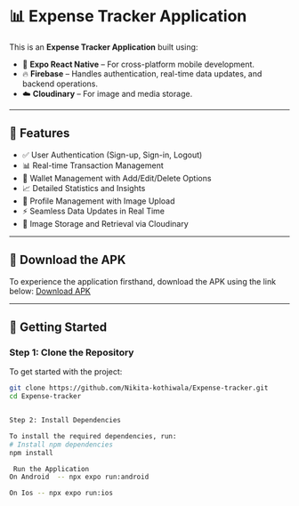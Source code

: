 # 📊 Expense Tracker Application

This is an **Expense Tracker Application** built using:
- 🚀 **Expo React Native** – For cross-platform mobile development.
- 🔥 **Firebase** – Handles authentication, real-time data updates, and backend operations.
- ☁️ **Cloudinary** – For image and media storage.

---

## 🎯 **Features**
- ✅ User Authentication (Sign-up, Sign-in, Logout)
- 📊 Real-time Transaction Management
- 👜 Wallet Management with Add/Edit/Delete Options
- 📈 Detailed Statistics and Insights
- 📝 Profile Management with Image Upload
- ⚡️ Seamless Data Updates in Real Time
- 📂 Image Storage and Retrieval via Cloudinary

---

## 📱 **Download the APK**
To experience the application firsthand, download the APK using the link below:
 [Download APK](https://github.com/Nikita-kothiwala/Expense-tracker/raw/main/apk/app-release.apk)

---

## 🚀 **Getting Started**

###  **Step 1: Clone the Repository**
To get started with the project:
```bash
git clone https://github.com/Nikita-kothiwala/Expense-tracker.git
cd Expense-tracker


Step 2: Install Dependencies

To install the required dependencies, run:
# Install npm dependencies
npm install

 Run the Application
On Android  -- npx expo run:android

On Ios -- npx expo run:ios


